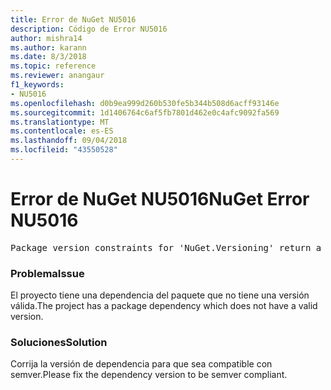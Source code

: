 ```yaml
---
title: Error de NuGet NU5016
description: Código de Error NU5016
author: mishra14
ms.author: karann
ms.date: 8/3/2018
ms.topic: reference
ms.reviewer: anangaur
f1_keywords:
- NU5016
ms.openlocfilehash: d0b9ea999d260b530fe5b344b508d6acff93146e
ms.sourcegitcommit: 1d1406764c6af5fb7801d462e0c4afc9092fa569
ms.translationtype: MT
ms.contentlocale: es-ES
ms.lasthandoff: 09/04/2018
ms.locfileid: "43550528"
---
```

# <a name="nuget-error-nu5016"></a><span data-ttu-id="b5b22-103">Error de NuGet NU5016</span><span class="sxs-lookup"><span data-stu-id="b5b22-103">NuGet Error NU5016</span></span>
<pre>Package version constraints for 'NuGet.Versioning' return a version range that is empty.</pre>

### <a name="issue"></a><span data-ttu-id="b5b22-104">Problema</span><span class="sxs-lookup"><span data-stu-id="b5b22-104">Issue</span></span>

<span data-ttu-id="b5b22-105">El proyecto tiene una dependencia del paquete que no tiene una versión válida.</span><span class="sxs-lookup"><span data-stu-id="b5b22-105">The project has a package dependency which does not have a valid version.</span></span>


### <a name="solution"></a><span data-ttu-id="b5b22-106">Soluciones</span><span class="sxs-lookup"><span data-stu-id="b5b22-106">Solution</span></span>

<span data-ttu-id="b5b22-107">Corrija la versión de dependencia para que sea compatible con semver.</span><span class="sxs-lookup"><span data-stu-id="b5b22-107">Please fix the dependency version to be semver compliant.</span></span>

